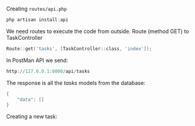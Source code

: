 Creating `routes/api.php`
```powershell
php artisan install:api
```

We need routes to execute the code from outside. Route (method GET) to TaskController
```powershell
Route::get('tasks', [TaskController::class, 'index']);
```

In PostMan API we send:
```powershell
http://127.0.0.1:8000/api/tasks
```

The response is all the *tasks* models from the database:
```powershell
{
    "data": []
}
```

Creating a new task:
